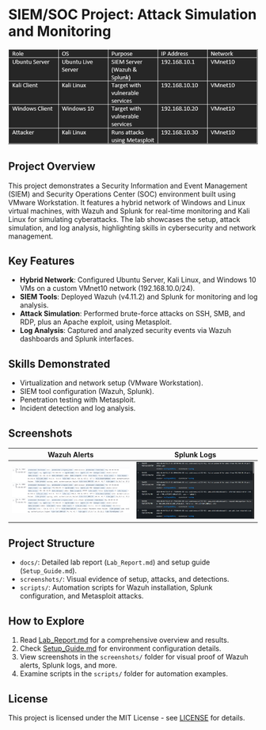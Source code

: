 # SIEM/SOC Project: Attack Simulation and Monitoring

![Network Diagram](docs/Network_Diagram.png)

## Project Overview
This project demonstrates a Security Information and Event Management (SIEM) and Security Operations Center (SOC) environment built using VMware Workstation. It features a hybrid network of Windows and Linux virtual machines, with Wazuh and Splunk for real-time monitoring and Kali Linux for simulating cyberattacks. The lab showcases the setup, attack simulation, and log analysis, highlighting skills in cybersecurity and network management.

## Key Features
- **Hybrid Network**: Configured Ubuntu Server, Kali Linux, and Windows 10 VMs on a custom VMnet10 network (192.168.10.0/24).
- **SIEM Tools**: Deployed Wazuh (v4.11.2) and Splunk for monitoring and log analysis.
- **Attack Simulation**: Performed brute-force attacks on SSH, SMB, and RDP, plus an Apache exploit, using Metasploit.
- **Log Analysis**: Captured and analyzed security events via Wazuh dashboards and Splunk interfaces.

## Skills Demonstrated
- Virtualization and network setup (VMware Workstation).
- SIEM tool configuration (Wazuh, Splunk).
- Penetration testing with Metasploit.
- Incident detection and log analysis.

## Screenshots
| Wazuh Alerts | Splunk Logs |
|--------------|-------------|
| ![Wazuh SSH Alert](screenshots/wazuh_dashboard_ssh_kali.png) | ![Splunk SSH Log](screenshots/splunk_logs_ssh_kali.png) |

## Project Structure
- `docs/`: Detailed lab report (`Lab_Report.md`) and setup guide (`Setup_Guide.md`).
- `screenshots/`: Visual evidence of setup, attacks, and detections.
- `scripts/`: Automation scripts for Wazuh installation, Splunk configuration, and Metasploit attacks.

## How to Explore
1. Read [Lab_Report.md](docs/Lab_Report.md) for a comprehensive overview and results.
2. Check [Setup_Guide.md](docs/Setup_Guide.md) for environment configuration details.
3. View screenshots in the `screenshots/` folder for visual proof of Wazuh alerts, Splunk logs, and more.
4. Examine scripts in the `scripts/` folder for automation examples.

## License
This project is licensed under the MIT License - see [LICENSE](LICENSE) for details.